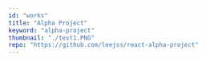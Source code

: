 ```yaml
---
id: "works"
title: "Alpha Project"
keyword: "alpha-project"
thumbnail: "./test1.PNG"
repo: "https://github.com/leejss/react-alpha-project"
---
```

